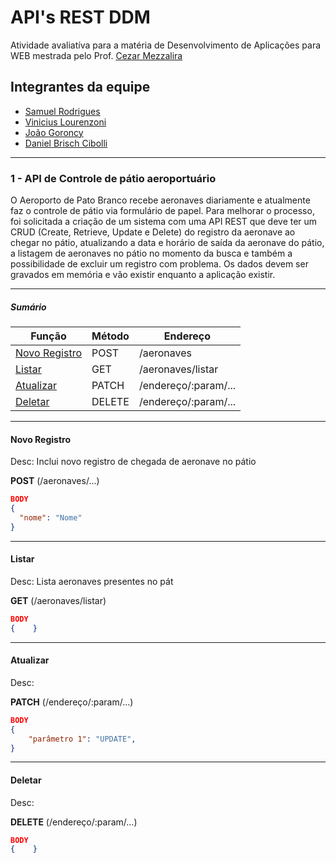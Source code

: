# API's REST DDM

Atividade avaliatíva para a matéria de Desenvolvimento de Aplicações para WEB mestrada pelo Prof. [Cezar Mezzalira](https://github.com/cezarmezzalira)

## Integrantes da equipe

- [Samuel Rodrigues](https://github.com/Sammus-s)
- [Vinicius Lourenzoni](https://github.com/viniciusLourenzoni)
- [João Goroncy](https://github.com/Goroncy)
- [Daniel Brisch Cibolli](https://github.com/DanielBrisch)

---
### 1 - API de Controle de pátio aeroportuário

O Aeroporto de Pato Branco recebe aeronaves  diariamente e atualmente faz o controle de pátio via formulário de papel. Para melhorar o processo, foi solicitada a criação de um sistema com uma API REST que deve ter um CRUD (Create, Retrieve, Update e Delete) do registro da aeronave ao chegar no pátio, atualizando a data e horário de saída da aeronave do pátio, a listagem de aeronaves no pátio no momento da busca e também a possibilidade de excluir um registro com problema. Os dados devem ser gravados em memória e vão existir enquanto a aplicação existir.

---
##### Sumário
| Função | Método | Endereço |
|--------|--------|----------|
| [Novo Registro](#novo-registro) | POST   | /aeronaves |
| [Listar](#listar) | GET   | /aeronaves/listar |
| [Atualizar](#atualizar) | PATCH   | /endereço/:param/... |
| [Deletar](#deletar) | DELETE   | /endereço/:param/... |

---
#### Novo Registro

Desc: Inclui novo registro de chegada de aeronave no pátio

**POST** (/aeronaves/...)
```json
BODY
{
  "nome": "Nome"
}
```
---

#### Listar

Desc: Lista aeronaves presentes no pát

**GET** (/aeronaves/listar)
```json
BODY
{    }
```
---

#### Atualizar

Desc: 

**PATCH** (/endereço/:param/...)
```json
BODY
{  
    "parâmetro 1": "UPDATE",  
}
```
---
#### Deletar

Desc: 

**DELETE** (/endereço/:param/...)
```json
BODY
{    }
```